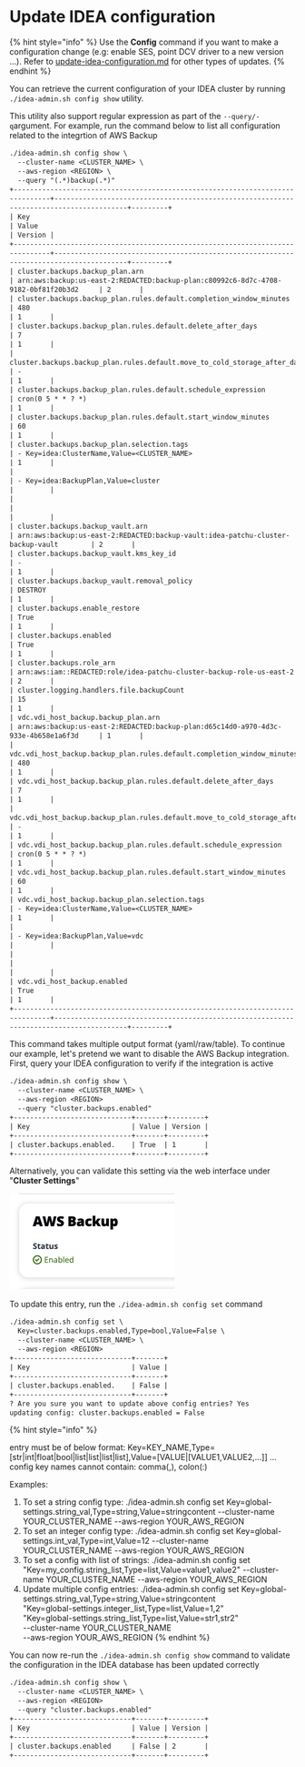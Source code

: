 # Update IDEA configuration

{% hint style="info" %}
Use the **Config** command if you want to make a configuration change (e.g: enable SES, point DCV driver to a new version ...). Refer to [update-idea-configuration.md](update-idea-configuration.md "mention") for other types of updates.
{% endhint %}

You can retrieve the current configuration of your IDEA cluster by running `./idea-admin.sh config show` utility.&#x20;

This utility also support regular expression as part of the `--query/-q`argument. For example, run the command below to list all configuration related to the integrtion of AWS Backup

```
./idea-admin.sh config show \
  --cluster-name <CLUSTER_NAME> \
  --aws-region <REGION> \
  --query "(.*)backup(.*)"
+-------------------------------------------------------------------------------+----------------------------------------------------------------------------------------+---------+
| Key                                                                           | Value                                                                                  | Version |
+-------------------------------------------------------------------------------+----------------------------------------------------------------------------------------+---------+
| cluster.backups.backup_plan.arn                                               | arn:aws:backup:us-east-2:REDACTED:backup-plan:c80992c6-8d7c-4708-9182-0bf81f20b3d2     | 2       |
| cluster.backups.backup_plan.rules.default.completion_window_minutes           | 480                                                                                    | 1       |
| cluster.backups.backup_plan.rules.default.delete_after_days                   | 7                                                                                      | 1       |
| cluster.backups.backup_plan.rules.default.move_to_cold_storage_after_days     | -                                                                                      | 1       |
| cluster.backups.backup_plan.rules.default.schedule_expression                 | cron(0 5 * * ? *)                                                                      | 1       |
| cluster.backups.backup_plan.rules.default.start_window_minutes                | 60                                                                                     | 1       |
| cluster.backups.backup_plan.selection.tags                                    | - Key=idea:ClusterName,Value=<CLUSTER_NAME>                                            | 1       |
|                                                                               | - Key=idea:BackupPlan,Value=cluster                                                    |         |
|                                                                               |                                                                                        |         |
| cluster.backups.backup_vault.arn                                              | arn:aws:backup:us-east-2:REDACTED:backup-vault:idea-patchu-cluster-backup-vault        | 2       |
| cluster.backups.backup_vault.kms_key_id                                       | -                                                                                      | 1       |
| cluster.backups.backup_vault.removal_policy                                   | DESTROY                                                                                | 1       |
| cluster.backups.enable_restore                                                | True                                                                                   | 1       |
| cluster.backups.enabled                                                       | True                                                                                   | 1       |
| cluster.backups.role_arn                                                      | arn:aws:iam::REDACTED:role/idea-patchu-cluster-backup-role-us-east-2                   | 2       |
| cluster.logging.handlers.file.backupCount                                     | 15                                                                                     | 1       |
| vdc.vdi_host_backup.backup_plan.arn                                           | arn:aws:backup:us-east-2:REDACTED:backup-plan:d65c14d0-a970-4d3c-933e-4b658e1a6f3d     | 1       |
| vdc.vdi_host_backup.backup_plan.rules.default.completion_window_minutes       | 480                                                                                    | 1       |
| vdc.vdi_host_backup.backup_plan.rules.default.delete_after_days               | 7                                                                                      | 1       |
| vdc.vdi_host_backup.backup_plan.rules.default.move_to_cold_storage_after_days | -                                                                                      | 1       |
| vdc.vdi_host_backup.backup_plan.rules.default.schedule_expression             | cron(0 5 * * ? *)                                                                      | 1       |
| vdc.vdi_host_backup.backup_plan.rules.default.start_window_minutes            | 60                                                                                     | 1       |
| vdc.vdi_host_backup.backup_plan.selection.tags                                | - Key=idea:ClusterName,Value=<CLUSTER_NAME>                                            | 1       |
|                                                                               | - Key=idea:BackupPlan,Value=vdc                                                        |         |
|                                                                               |                                                                                        |         |
| vdc.vdi_host_backup.enabled                                                   | True                                                                                   | 1       |
+-------------------------------------------------------------------------------+----------------------------------------------------------------------------------------+---------+

```

&#x20;This command takes multiple output format (yaml/raw/table). To continue our example, let's pretend we want to disable the AWS Backup integration. First, query your IDEA configuration to verify if the integration is active

```
./idea-admin.sh config show \
  --cluster-name <CLUSTER_NAME> \
  --aws-region <REGION>
  --query "cluster.backups.enabled"
+-----------------------------+-------+---------+
| Key                         | Value | Version |
+-----------------------------+-------+---------+
| cluster.backups.enabled.    | True  | 1       |
+-----------------------------+-------+---------+
```

Alternatively, you can validate this setting via the web interface under "**Cluster Settings**"

![](<../../../.gitbook/assets/Screen Shot 2022-12-04 at 5.01.18 PM.png>)

To update this entry, run the `./idea-admin.sh config set` command

```
./idea-admin.sh config set \
  Key=cluster.backups.enabled,Type=bool,Value=False \
  --cluster-name <CLUSTER_NAME> \
  --aws-region <REGION>
+-----------------------------+-------+
| Key                         | Value |
+-----------------------------+-------+
| cluster.backups.enabled.    | False |
+-----------------------------+-------+
? Are you sure you want to update above config entries? Yes
updating config: cluster.backups.enabled = False

```

{% hint style="info" %}


entry must be of below format: Key=KEY\_NAME,Type=\[str|int|float|bool|list|list|list|list],Value=\[VALUE|\[VALUE1,VALUE2,...]] ... config key names cannot contain: comma(,), colon(:)

Examples:

1. To set a string config type: ./idea-admin.sh config set Key=global-settings.string\_val,Type=string,Value=stringcontent --cluster-name YOUR\_CLUSTER\_NAME --aws-region YOUR\_AWS\_REGION
2. To set an integer config type: ./idea-admin.sh config set Key=global-settings.int\_val,Type=int,Value=12 --cluster-name YOUR\_CLUSTER\_NAME --aws-region YOUR\_AWS\_REGION
3. To set a config with list of strings: ./idea-admin.sh config set "Key=my\_config.string\_list,Type=list,Value=value1,value2" --cluster-name YOUR\_CLUSTER\_NAME --aws-region YOUR\_AWS\_REGION
4. Update multiple config entries: ./idea-admin.sh config set Key=global-settings.string\_val,Type=string,Value=stringcontent\
   "Key=global-settings.integer\_list,Type=list,Value=1,2"\
   "Key=global-settings.string\_list,Type=list,Value=str1,str2"\
   \--cluster-name YOUR\_CLUSTER\_NAME\
   \--aws-region YOUR\_AWS\_REGION
{% endhint %}

You can now re-run the `./idea-admin.sh config show` command to validate the configuration in the IDEA database has been updated correctly

```
./idea-admin.sh config show \
  --cluster-name <CLUSTER_NAME> \
  --aws-region <REGION>
  --query "cluster.backups.enabled"
+-----------------------------+-------+---------+
| Key                         | Value | Version |
+-----------------------------+-------+---------+
| cluster.backups.enabled     | False | 2       |
+-----------------------------+-------+---------+

```

